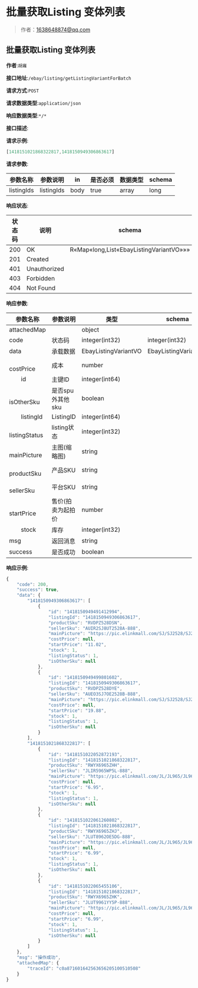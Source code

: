 # 批量获取Listing 变体列表

> 作者：1638648874@qq.com

## 批量获取Listing 变体列表
**作者**:`胡雍`

**接口地址**:`/ebay/listing/getListingVariantForBatch`


**请求方式**:`POST`


**请求数据类型**:`application/json`


**响应数据类型**:`*/*`


**接口描述**:


**请求示例**:


```javascript
[1418151021868322817,1418150949306863617]
```


**请求参数**:


| 参数名称 | 参数说明 | in    | 是否必须 | 数据类型 | schema |
| -------- | -------- | ----- | -------- | -------- | ------ |
|listingIds|listingIds|body|true|array|long|


**响应状态**:


| 状态码 | 说明 | schema |
| -------- | -------- | ----- | 
|200|OK|R«Map«long,List«EbayListingVariantVO»»»|
|201|Created||
|401|Unauthorized||
|403|Forbidden||
|404|Not Found|||


**响应参数**:


| 参数名称 | 参数说明 | 类型 | schema |
| -------- | -------- | ----- |----- | 
|attachedMap||object||
|code|状态码|integer(int32)|integer(int32)|
|data|承载数据|EbayListingVariantVO|EbayListingVariantVO|
|&emsp;&emsp;costPrice|成本|number||
|&emsp;&emsp;id|主键ID|integer(int64)||
|&emsp;&emsp;isOtherSku|是否spu外其他sku|boolean||
|&emsp;&emsp;listingId|ListingID|integer(int64)||
|&emsp;&emsp;listingStatus|listing状态|integer(int32)||
|&emsp;&emsp;mainPicture|主图(缩略图)|string||
|&emsp;&emsp;productSku|产品SKU|string||
|&emsp;&emsp;sellerSku|平台SKU|string||
|&emsp;&emsp;startPrice|售价(拍卖为起拍价|number||
|&emsp;&emsp;stock|库存|integer(int32)||
|msg|返回消息|string||
|success|是否成功|boolean||


**响应示例**:
```javascript
{
    "code": 200,
    "success": true,
    "data": {
        "1418150949306863617": [
            {
                "id": "1418150949491412994",
                "listingId": "1418150949306863617",
                "productSku": "RVDPZ528DSN",
                "sellerSku": "AUIR2SJ8UT2528A-888",
                "mainPicture": "https://pic.elinkmall.com/SJ/SJ2528/SJ2528%20(13).jpg",
                "costPrice": null,
                "startPrice": "11.02",
                "stock": 1,
                "listingStatus": 1,
                "isOtherSku": null
            },
            {
                "id": "1418150949499801602",
                "listingId": "1418150949306863617",
                "productSku": "RVDPZ528DYE",
                "sellerSku": "AUEO3SJ7OE2528B-888",
                "mainPicture": "https://pic.elinkmall.com/SJ/SJ2528/SJ2528%20(2).jpg",
                "costPrice": null,
                "startPrice": "19.88",
                "stock": 1,
                "listingStatus": 1,
                "isOtherSku": null
            }
        ],
        "1418151021868322817": [
            {
                "id": "1418151022052872193",
                "listingId": "1418151021868322817",
                "productSku": "RWYX6965ZHH",
                "sellerSku": "JLIR5965WP5L-888",
                "mainPicture": "https://pic.elinkmall.com/JL/JL965/JL965L.jpg",
                "costPrice": null,
                "startPrice": "6.95",
                "stock": 1,
                "listingStatus": 1,
                "isOtherSku": null
            },
            {
                "id": "1418151022061260802",
                "listingId": "1418151021868322817",
                "productSku": "RWYX6965ZHJ",
                "sellerSku": "JLUT8962OE5DG-888",
                "mainPicture": "https://pic.elinkmall.com/JL/JL965/JL965DG.jpg",
                "costPrice": null,
                "startPrice": "6.99",
                "stock": 1,
                "listingStatus": 1,
                "isOtherSku": null
            },
            {
                "id": "1418151022065455106",
                "listingId": "1418151021868322817",
                "productSku": "RWYX6965ZHK",
                "sellerSku": "JLUT9961YY5P-888",
                "mainPicture": "https://pic.elinkmall.com/JL/JL965/JL965P.jpg",
                "costPrice": null,
                "startPrice": "6.99",
                "stock": 1,
                "listingStatus": 1,
                "isOtherSku": null
            }
        ]
    },
    "msg": "操作成功",
    "attachedMap": {
        "traceId": "c0a871601642563656205100510508"
    }
}
```